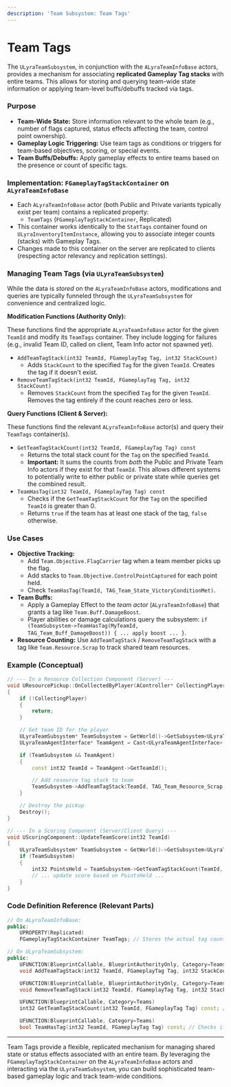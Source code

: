 ```yaml
---
description: 'Team Subsystem: Team Tags'
---
```


# Team Tags

The `ULyraTeamSubsystem`, in conjunction with the `ALyraTeamInfoBase` actors, provides a mechanism for associating **replicated Gameplay Tag stacks** with entire teams. This allows for storing and querying team-wide state information or applying team-level buffs/debuffs tracked via tags.

### Purpose

* **Team-Wide State:** Store information relevant to the whole team (e.g., number of flags captured, status effects affecting the team, control point ownership).
* **Gameplay Logic Triggering:** Use team tags as conditions or triggers for team-based objectives, scoring, or special events.
* **Team Buffs/Debuffs:** Apply gameplay effects to entire teams based on the presence or count of specific tags.

### Implementation: `FGameplayTagStackContainer` on `ALyraTeamInfoBase`

* Each `ALyraTeamInfoBase` actor (both Public and Private variants typically exist per team) contains a replicated property:
  * `TeamTags` (`FGameplayTagStackContainer`, Replicated)
* This container works identically to the `StatTags` container found on `ULyraInventoryItemInstance`, allowing you to associate integer counts (stacks) with Gameplay Tags.
* Changes made to this container on the server are replicated to clients (respecting actor relevancy and replication settings).

### Managing Team Tags (via `ULyraTeamSubsystem`)

While the data is _stored_ on the `ALyraTeamInfoBase` actors, modifications and queries are typically funneled through the `ULyraTeamSubsystem` for convenience and centralized logic.

**Modification Functions (Authority Only):**

These functions find the appropriate `ALyraTeamInfoBase` actor for the given `TeamId` and modify its `TeamTags` container. They include logging for failures (e.g., invalid Team ID, called on client, Team Info actor not spawned yet).

* `AddTeamTagStack(int32 TeamId, FGameplayTag Tag, int32 StackCount)`
  * Adds `StackCount` to the specified `Tag` for the given `TeamId`. Creates the tag if it doesn't exist.
* `RemoveTeamTagStack(int32 TeamId, FGameplayTag Tag, int32 StackCount)`
  * Removes `StackCount` from the specified `Tag` for the given `TeamId`. Removes the tag entirely if the count reaches zero or less.

**Query Functions (Client & Server):**

These functions find the relevant `ALyraTeamInfoBase` actor(s) and query their `TeamTags` container(s).

* `GetTeamTagStackCount(int32 TeamId, FGameplayTag Tag) const`
  * Returns the total stack count for the `Tag` on the specified `TeamId`.
  * **Important:** It sums the counts from _both_ the Public and Private Team Info actors if they exist for that `TeamId`. This allows different systems to potentially write to either public or private state while queries get the combined result.
* `TeamHasTag(int32 TeamId, FGameplayTag Tag) const`
  * Checks if the `GetTeamTagStackCount` for the `Tag` on the specified `TeamId` is greater than 0.
  * Returns `true` if the team has at least one stack of the tag, `false` otherwise.

### Use Cases

* **Objective Tracking:**
  * Add `Team.Objective.FlagCarrier` tag when a team member picks up the flag.
  * Add stacks to `Team.Objective.ControlPointCaptured` for each point held.
  * Check `TeamHasTag(TeamId, TAG_Team_State_VictoryConditionMet)`.
* **Team Buffs:**
  * Apply a Gameplay Effect to the _team actor_ (`ALyraTeamInfoBase`) that grants a tag like `Team.Buff.DamageBoost`.
  * Player abilities or damage calculations query the subsystem: `if (TeamSubsystem->TeamHasTag(MyTeamId, TAG_Team_Buff_DamageBoost)) { ... apply boost ... }`.
* **Resource Counting:** Use `AddTeamTagStack` / `RemoveTeamTagStack` with a tag like `Team.Resource.Scrap` to track shared team resources.

### Example (Conceptual)

```cpp
// --- In a Resource Collection Component (Server) ---
void UResourcePickup::OnCollectedByPlayer(AController* CollectingPlayer)
{
    if (!CollectingPlayer)
    {
        return;
    }

    // Get team ID for the player
    ULyraTeamSubsystem* TeamSubsystem = GetWorld()->GetSubsystem<ULyraTeamSubsystem>();
    ULyraTeamAgentInterface* TeamAgent = Cast<ULyraTeamAgentInterface>(CollectingPlayer->GetPawn());

    if (TeamSubsystem && TeamAgent)
    {
        const int32 TeamId = TeamAgent->GetTeamId();

        // Add resource tag stack to team
        TeamSubsystem->AddTeamTagStack(TeamId, TAG_Team_Resource_Scrap, 1);
    }

    // Destroy the pickup
    Destroy();
}

// --- In a Scoring Component (Server/Client Query) ---
void UScoringComponent::UpdateTeamScore(int32 TeamId)
{
    ULyraTeamSubsystem* TeamSubsystem = GetWorld()->GetSubsystem<ULyraTeamSubsystem>();
    if (TeamSubsystem)
    {
        int32 PointsHeld = TeamSubsystem->GetTeamTagStackCount(TeamId, TAG_Team_Objective_ControlPointCaptured);
        // ... update score based on PointsHeld ...
    }
}
```

### Code Definition Reference (Relevant Parts)

```cpp
// On ALyraTeamInfoBase:
public:
	UPROPERTY(Replicated)
	FGameplayTagStackContainer TeamTags; // Stores the actual tag counts

// On ULyraTeamSubsystem:
public:
	UFUNCTION(BlueprintCallable, BlueprintAuthorityOnly, Category=Teams)
	void AddTeamTagStack(int32 TeamId, FGameplayTag Tag, int32 StackCount);

	UFUNCTION(BlueprintCallable, BlueprintAuthorityOnly, Category=Teams)
	void RemoveTeamTagStack(int32 TeamId, FGameplayTag Tag, int32 StackCount);

	UFUNCTION(BlueprintCallable, Category=Teams)
	int32 GetTeamTagStackCount(int32 TeamId, FGameplayTag Tag) const; // Sums public/private

	UFUNCTION(BlueprintCallable, Category=Teams)
	bool TeamHasTag(int32 TeamId, FGameplayTag Tag) const; // Checks if count > 0
```

***

Team Tags provide a flexible, replicated mechanism for managing shared state or status effects associated with an entire team. By leveraging the `FGameplayTagStackContainer` on the `ALyraTeamInfoBase` actors and interacting via the `ULyraTeamSubsystem`, you can build sophisticated team-based gameplay logic and track team-wide conditions.
